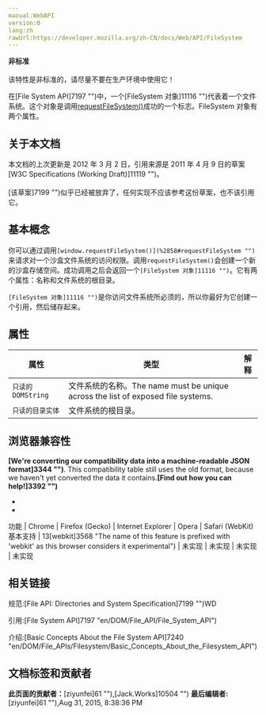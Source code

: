 ```yaml
---
manual:WebAPI
version:0
lang:zh
rawUrl:https://developer.mozilla.org/zh-CN/docs/Web/API/FileSystem
---
```






**非标准**<br></br>该特性是非标准的，请尽量不要在生产环境中使用它！





在[File System API]7197 "")中，一个[FileSystem 对象]11116 "")代表着一个文件系统。这个对象是调用[requestFileSystem()](%2858#requestFileSystem "")成功的一个标志。FileSystem 对象有两个属性。


## 关于本文档<a name="关于本文档"></a>


本文档的上次更新是 2012 年 3 月 2 日，引用来源是 2011 年 4 月 9 日的草案[W3C Specifications (Working Draft)]11119 "")。<br></br>[该草案]7199 "")似乎已经被放弃了，任何实现不应该参考这份草案，也不该引用它。


## 基本概念<a name="基本概念"></a>


你可以通过调用`[window.requestFileSystem()](%2858#requestFileSystem "")`来请求对一个沙盒文件系统的访问权限。调用`requestFileSystem()`会创建一个新的沙盒存储空间。成功调用之后会返回一个`[FileSystem 对象]11116 "")`。它有两个属性：名称和文件系统的根目录。



`[FileSystem 对象]11116 "")`是你访问文件系统所必须的，所以你最好为它创建一个引用，然后储存起来。


## 属性<a name="属性"></a>
属性 | 类型 | 解释 
 ---  |  ---  |  ---  | 
 | `只读的 DOMString` | 文件系统的名称。The name must be unique across the list of exposed file systems. 
 | `只读的目录实体` | 文件系统的根目录。 


## 浏览器兼容性<a name="Browser_Compatibility"></a>


**[We&#39;re converting our compatibility data into a machine-readable JSON format]3344 "")**. This compatibility table still uses the old format, because we haven&#39;t yet converted the data it contains.**[Find out how you can help!]3392 "")**


* 
* 
功能 | Chrome | Firefox (Gecko) | Internet Explorer | Opera | Safari (WebKit) 
基本支持 | 13[webkit]3568 "The name of this feature is prefixed with 'webkit' as this browser considers it experimental") | 未实现 | 未实现 | 未实现 | 未实现 




## 相关链接<a name="相关链接"></a>


规范:[File API: Directories and System Specification]7199 "")WD



引用:[File System API]7197 "en/DOM/File_API/File_System_API")



介绍:[Basic Concepts About the File System API]7240 "en/DOM/File_APIs/Filesystem/Basic_Concepts_About_the_Filesystem_API")




## 文档标签和贡献者
**此页面的贡献者：**[ziyunfei]61 ""),[Jack.Works]10504 "")
**最后编辑者:**[ziyunfei]61 ""),<time>Aug 31, 2015, 8:38:36 PM</time>


